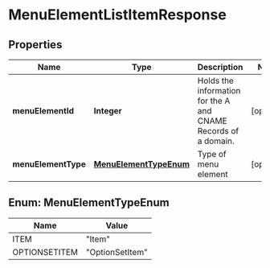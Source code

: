
# MenuElementListItemResponse

## Properties
Name | Type | Description | Notes
------------ | ------------- | ------------- | -------------
**menuElementId** | **Integer** | Holds the information for the A and CNAME Records of a domain. |  [optional]
**menuElementType** | [**MenuElementTypeEnum**](#MenuElementTypeEnum) | Type of menu element |  [optional]


<a name="MenuElementTypeEnum"></a>
## Enum: MenuElementTypeEnum
Name | Value
---- | -----
ITEM | &quot;Item&quot;
OPTIONSETITEM | &quot;OptionSetItem&quot;



